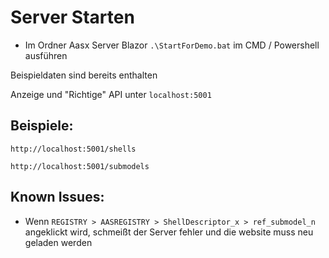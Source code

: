 # Server Starten

- Im Ordner Aasx Server Blazor `.\StartForDemo.bat` im CMD / Powershell ausführen

Beispieldaten sind bereits enthalten

Anzeige und "Richtige" API unter `localhost:5001`

## Beispiele:
```
http://localhost:5001/shells
```
```
http://localhost:5001/submodels
```
## Known Issues:
- Wenn `REGISTRY > AASREGISTRY > ShellDescriptor_x > ref_submodel_n` angeklickt wird, schmeißt der Server fehler und die website muss neu geladen werden